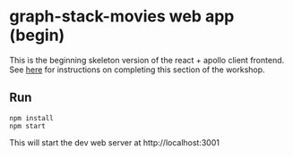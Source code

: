 # graph-stack-movies web app (begin)

This is the beginning skeleton version of the react + apollo client frontend. See [here]() for instructions on completing this section of the workshop.

## Run

```
npm install
npm start
```

This will start the dev web server at http://localhost:3001
